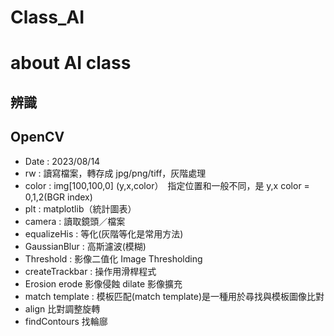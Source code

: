 # Class_AI
# about AI class 

## 辨識
## OpenCV
*   Date     : 2023/08/14
*   rw       : 讀寫檔案，轉存成 jpg/png/tiff，灰階處理
*   color    : img[100,100,0] (y,x,color）　指定位置和一般不同，是 y,x color = 0,1,2(BGR index)
*   plt      : matplotlib（統計圖表）
*   camera   : 讀取鏡頭／檔案
*   equalizeHis : 等化(灰階等化是常用方法)
*   GaussianBlur : 高斯濾波(模糊)
*   Threshold : 影像二值化 Image Thresholding
*   createTrackbar : 操作用滑桿程式
*   Erosion  erode 影像侵蝕 dilate 影像擴充
*   match template : 模板匹配(match template)是一種用於尋找與模板圖像比對
*   align   比對調整旋轉
*   findContours    找輪廍




## 
